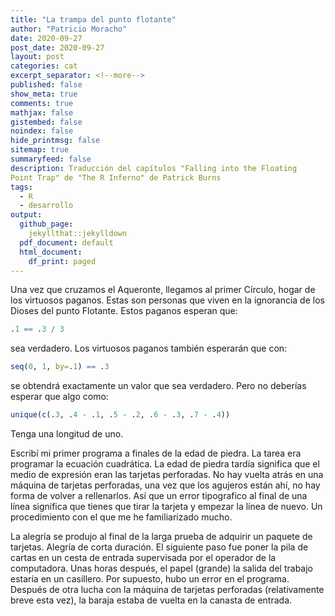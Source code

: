```yaml
---
title: "La trampa del punto flotante"
author: "Patricio Moracho"
date: 2020-09-27
post_date: 2020-09-27
layout: post
categories: cat
excerpt_separator: <!--more-->
published: false
show_meta: true
comments: true
mathjax: false
gistembed: false
noindex: false
hide_printmsg: false
sitemap: true
summaryfeed: false
description: Traducción del capítulos "Falling into the Floating
Point Trap" de "The R Inferno" de Patrick Burns
tags:
  - R
  - desarrollo
output:
  github_page:
    jekyllthat::jekylldown
  pdf_document: default
  html_document:
    df_print: paged
---
```



Una vez que cruzamos el Aqueronte, llegamos al primer Círculo, hogar de los
virtuosos paganos. Estas son personas que viven en la ignorancia de los Dioses
del punto Flotante. Estos paganos esperan que:

``` r
.1 == .3 / 3
```

sea verdadero. Los virtuosos paganos también esperarán que con:

``` r
seq(0, 1, by=.1) == .3
```

se obtendrá exactamente un valor que sea verdadero. Pero no deberías esperar
que algo como:

``` r
unique(c(.3, .4 - .1, .5 - .2, .6 - .3, .7 - .4))
```

Tenga una longitud de uno.


Escribí mi primer programa a finales de la edad de piedra. La tarea era
programar la ecuación cuadrática. La edad de piedra tardía significa que el
medio de expresión eran las tarjetas perforadas. No hay vuelta atrás en una
máquina de tarjetas perforadas, una vez que los agujeros están ahí, no hay forma
de volver a rellenarlos. Así que un error tipografico al final de una línea
significa que tienes que tirar la tarjeta y empezar la línea de nuevo. Un
procedimiento con el que me he familiarizado mucho.

La alegría se produjo al final de la larga prueba de adquirir un paquete de
tarjetas. Alegría de corta duración. El siguiente paso fue poner la pila de
cartas en un cesta de entrada supervisada por el operador de la computadora.
Unas horas después, el papel (grande) la salida del trabajo estaría en un
casillero. Por supuesto, hubo un error en el programa. Después de otra lucha con
la máquina de tarjetas perforadas (relativamente breve esta vez), la baraja
estaba de vuelta en la canasta de entrada.
